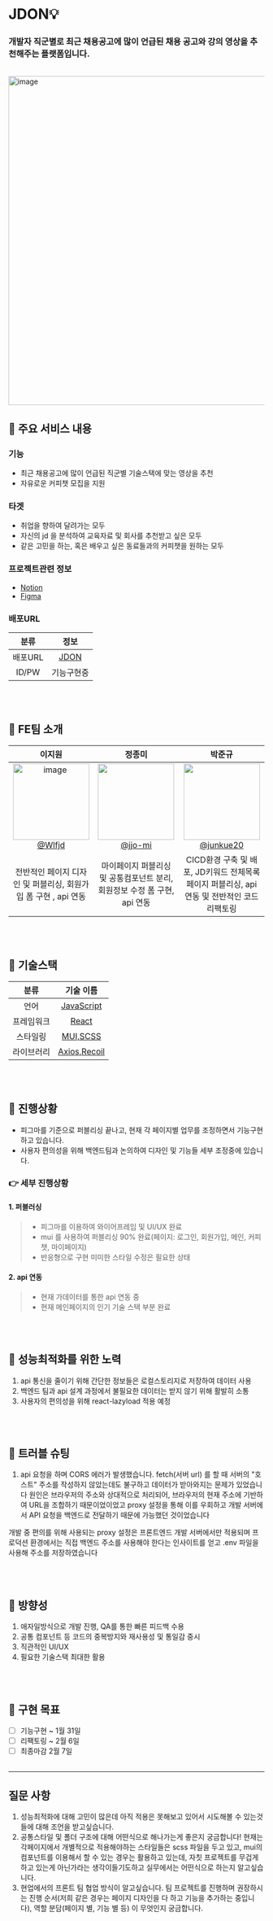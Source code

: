 # JDON💡

### 개발자 직군별로 최근 채용공고에 많이 언급된 채용 공고와 강의 영상을 추천해주는 플랫폼입니다.

</br>

<img width="647" alt="image" src="https://github.com/Kernel360/f1-JDON-Frontend/assets/103630185/ad371135-d8e5-4493-98f8-588be36fdde1">

## 🔵 주요 서비스 내용

### 기능

- 최근 채용공고에 많이 언급된 직군별 기술스택에 맞는 영상을 추천
- 자유로운 커피챗 모집을 지원

### 타겟

- 취업을 향하여 달려가는 모두
- 자신의 jd 을 분석하여 교육자료 및 회사를 추천받고 싶은 모두
- 같은 고민을 하는, 혹은 배우고 싶은 동료들과의 커피챗을 원하는 모두

### 프로젝트관련 정보

- <a href="https://www.notion.so/JDON-3667f7453ffd40eaa8bcca9b62fbec3a">Notion</a>
- <a href="https://www.figma.com/file/GfE8RImZKlq05g2VfNzqUq/JDON?type=design&node-id=371-1400&mode=design&t=khjS3U9eo9gqCiZT-0">Figma</a>
  </br>

### 배포URL

|  분류   |                          정보                           |
| :-----: | :-----------------------------------------------------: |
| 배포URL | [JDON](https://peaceful-sopapillas-36c089.netlify.app/) |
|  ID/PW  |                       기능구현중                        |

</br>
</br>

## 🔵 FE팀 소개

|                                                                                        **이지원**                                                                                         |                                                                                   **정종미**                                                                                    |                                                              **박준규**                                                               |
| :---------------------------------------------------------------------------------------------------------------------------------------------------------------------------------------: | :-----------------------------------------------------------------------------------------------------------------------------------------------------------------------------: | :-----------------------------------------------------------------------------------------------------------------------------------: |
| [<img height=150 width=150 alt="image" src="https://github.com/Kernel360/f1-JDON-Frontend/assets/103630185/a93e8ce8-b0e4-4f80-95a6-1abe56f41030"> <br/> @Wlfjd](https://github.com/Wlfjd) | [<img src="https://github.com/Kernel360/f1-JDON-Frontend/assets/116716381/a735504b-6061-4db9-9c44-997c9a257e7a" height=150 width=150> <br/> @jjo-mi](https://github.com/jjo-mi) | [<img src="https://avatars.githubusercontent.com/u/122848687?v=4" height=150 width=150> <br/> @junkue20](https://github.com/junkue20) |
|                                                              전반적인 페이지 디자인 및 퍼블리싱, 회원가입 폼 구현 , api 연동                                                              |                                                    마이페이지 퍼블리싱 및 공통컴포넌트 분리, 회원정보 수정 폼 구현, api 연동                                                    |                     CICD환경 구축 및 배포, JD키워드 전체목록 페이지 퍼블리싱, api 연동 및 전반적인 코드 리팩토링                      |

</br>
</br>

## 🔵 기술스택

|    분류    |                   기술 이름                   |
| :--------: | :-------------------------------------------: |
|    언어    | [JavaScript](https://www.typescriptlang.org/) |
| 프레임워크 |         [React](https://nextjs.org/)          |
|  스타일링  |     [MUI,SCSS](https://tailwindcss.com/)      |
| 라이브러리 |       [Axios,Recoil](https://zod.dev/)        |

</br>
</br>

## 🔵 진행상황

- 피그마를 기준으로 퍼블리싱 끝나고, 현재 각 페이지별 업무를 조정하면서 기능구현하고 있습니다.
- 사용자 편의성을 위해 백엔드팀과 논의하여 디자인 및 기능들 세부 조정중에 있습니다.

### 👉 세부 진행상황

#### 1. 퍼블러싱

> - 피그마를 이용하여 와이어프레임 및 UI/UX 완료
> - mui 를 사용하여 퍼블리싱 90% 완료(페이지: 로그인, 회원가입, 메인, 커피챗, 마이페이지)
> - 반응형으로 구현
>   미미한 스타일 수정은 필요한 상태

#### 2. api 연동

> - 현재 가데이터를 통한 api 연동 중
> - 현재 메인페이지의 인기 기술 스택 부분 완료

</br>
</br>

## 🔵 성능최적화를 위한 노력

1. api 통신을 줄이기 위해 간단한 정보들은 로컬스토리지로 저장하여 데이터 사용
2. 백엔드 팀과 api 설계 과정에서 불필요한 데이터는 받지 않기 위해 활발히 소통
3. 사용자의 편의성을 위해 react-lazyload 적용 예정

</br>
</br>

## 🔵 트러블 슈팅

1. api 요청을 하며 CORS 에러가 발생했습니다. fetch(서버 url) 를 할 때 서버의 "호스트" 주소를 작성하지 않았는데도 불구하고 데이터가 받아와지는 문제가 있었습니다
   원인은 브라우저의 주소와 상대적으로 처리되어, 브라우저의 현재 주소에 기반하여 URL을 조합하기 때문이었이었고 proxy 설정을 통해 이를 우회하고 개발 서버에서 API 요청을 백엔드로 전달하기 때문에 가능했던 것이었습니다

개발 중 편의를 위해 사용되는 proxy 설정은 프론트엔드 개발 서버에서만 적용되며 프로덕션 환경에서는 직접 백엔드 주소를 사용해야 한다는 인사이트를 얻고 .env 파일을 사용해 주소를 저장하였습니다

</br>
</br>

## 🔵 방향성

1. 애자일방식으로 개발 진행, QA를 통한 빠른 피드백 수용
2. 공통 컴포넌트 등 코드의 중복방지와 재사용성 및 통일감 중시
3. 직관적인 UI/UX
4. 필요한 기술스택 최대한 활용

</br>
</br>

## 🔵 구현 목표

- [ ] 기능구현 ~ 1월 31일
- [ ] 리팩토링 ~ 2월 6일
- [ ] 최종마감 2월 7일
      </br>
      </br>

---

## 질문 사항

1. 성능최적화에 대해 고민이 많은데 아직 적용은 못해보고 있어서 시도해볼 수 있는것들에 대해 조언을 받고싶습니다.
2. 공통스타일 및 폴더 구조에 대해 어떤식으로 해나가는게 좋은지 궁금합니다! 현재는 각페이지에서 개별적으로 적용해야하는 스타일들은 scss 파일을 두고 있고, mui의 컴포넌트를 이용해서 할 수 있는 경우는 활용하고 있는데, 자칫 프로젝트를 무겁게 하고 있는게 아닌가라는 생각이들기도하고 실무에서는 어떤식으로 하는지 알고싶습니다.
3. 현업에서의 프론트 팀 협업 방식이 알고싶습니다. 팀 프로젝트를 진행하며 권장하시는 진행 순서(저희 같은 경우는 페이지 디자인을 다 하고 기능을 추가하는 중입니다), 역할 분담(페이지 별, 기능 별 등) 이 무엇인지 궁금합니다.
